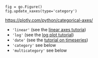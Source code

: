 ```

fig = go.Figure()
fig.update_xaxes(type='category')

```


https://plotly.com/python/categorical-axes/

-   `'linear'` (see the [linear axes tutoria](https://plotly.com/python/axes/))
-   `'log'` (see the [log plot tutorial](https://plotly.com/python/log-plots/))
-   `'date'` (see the [tutorial on timeseries](https://plotly.com/python/time-series/))
-   `'category'` see below
-   `'multicategory'` see below